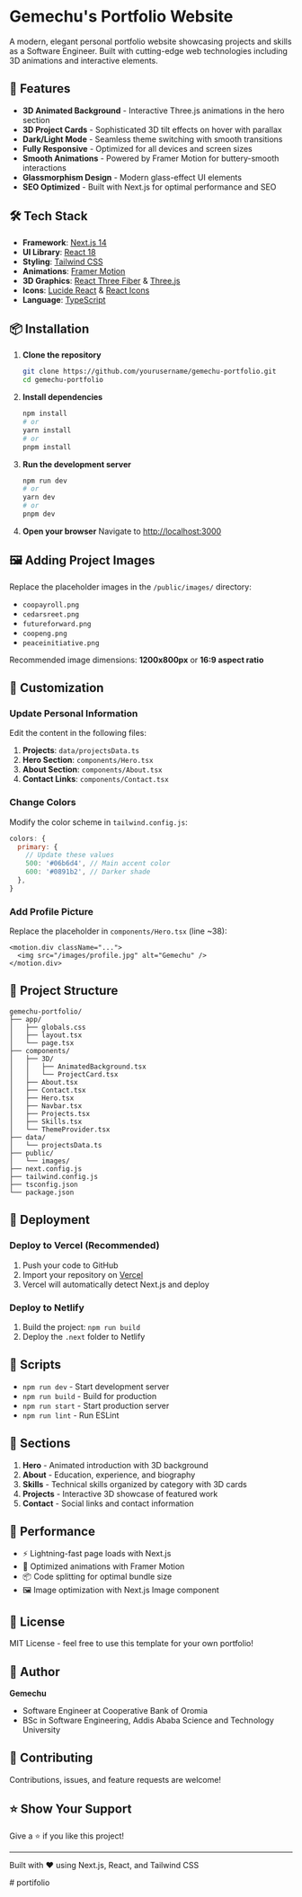 # Gemechu's Portfolio Website

A modern, elegant personal portfolio website showcasing projects and skills as a Software Engineer. Built with cutting-edge web technologies including 3D animations and interactive elements.

## 🚀 Features

- **3D Animated Background** - Interactive Three.js animations in the hero section
- **3D Project Cards** - Sophisticated 3D tilt effects on hover with parallax
- **Dark/Light Mode** - Seamless theme switching with smooth transitions
- **Fully Responsive** - Optimized for all devices and screen sizes
- **Smooth Animations** - Powered by Framer Motion for buttery-smooth interactions
- **Glassmorphism Design** - Modern glass-effect UI elements
- **SEO Optimized** - Built with Next.js for optimal performance and SEO

## 🛠️ Tech Stack

- **Framework**: [Next.js 14](https://nextjs.org/)
- **UI Library**: [React 18](https://react.dev/)
- **Styling**: [Tailwind CSS](https://tailwindcss.com/)
- **Animations**: [Framer Motion](https://www.framer.com/motion/)
- **3D Graphics**: [React Three Fiber](https://docs.pmnd.rs/react-three-fiber/) & [Three.js](https://threejs.org/)
- **Icons**: [Lucide React](https://lucide.dev/) & [React Icons](https://react-icons.github.io/react-icons/)
- **Language**: [TypeScript](https://www.typescriptlang.org/)

## 📦 Installation

1. **Clone the repository**
   ```bash
   git clone https://github.com/yourusername/gemechu-portfolio.git
   cd gemechu-portfolio
   ```

2. **Install dependencies**
   ```bash
   npm install
   # or
   yarn install
   # or
   pnpm install
   ```

3. **Run the development server**
   ```bash
   npm run dev
   # or
   yarn dev
   # or
   pnpm dev
   ```

4. **Open your browser**
   Navigate to [http://localhost:3000](http://localhost:3000)

## 🖼️ Adding Project Images

Replace the placeholder images in the `/public/images/` directory:

- `coopayroll.png`
- `cedarsreet.png`
- `futureforward.png`
- `coopeng.png`
- `peaceinitiative.png`

Recommended image dimensions: **1200x800px** or **16:9 aspect ratio**

## 🎨 Customization

### Update Personal Information

Edit the content in the following files:

1. **Projects**: `data/projectsData.ts`
2. **Hero Section**: `components/Hero.tsx`
3. **About Section**: `components/About.tsx`
4. **Contact Links**: `components/Contact.tsx`

### Change Colors

Modify the color scheme in `tailwind.config.js`:

```js
colors: {
  primary: {
    // Update these values
    500: '#06b6d4', // Main accent color
    600: '#0891b2', // Darker shade
  },
}
```

### Add Profile Picture

Replace the placeholder in `components/Hero.tsx` (line ~38):

```tsx
<motion.div className="...">
  <img src="/images/profile.jpg" alt="Gemechu" />
</motion.div>
```

## 📄 Project Structure

```
gemechu-portfolio/
├── app/
│   ├── globals.css
│   ├── layout.tsx
│   └── page.tsx
├── components/
│   ├── 3D/
│   │   ├── AnimatedBackground.tsx
│   │   └── ProjectCard.tsx
│   ├── About.tsx
│   ├── Contact.tsx
│   ├── Hero.tsx
│   ├── Navbar.tsx
│   ├── Projects.tsx
│   ├── Skills.tsx
│   └── ThemeProvider.tsx
├── data/
│   └── projectsData.ts
├── public/
│   └── images/
├── next.config.js
├── tailwind.config.js
├── tsconfig.json
└── package.json
```

## 🚀 Deployment

### Deploy to Vercel (Recommended)

1. Push your code to GitHub
2. Import your repository on [Vercel](https://vercel.com)
3. Vercel will automatically detect Next.js and deploy

### Deploy to Netlify

1. Build the project: `npm run build`
2. Deploy the `.next` folder to Netlify

## 🔧 Scripts

- `npm run dev` - Start development server
- `npm run build` - Build for production
- `npm run start` - Start production server
- `npm run lint` - Run ESLint

## 📱 Sections

1. **Hero** - Animated introduction with 3D background
2. **About** - Education, experience, and biography
3. **Skills** - Technical skills organized by category with 3D cards
4. **Projects** - Interactive 3D showcase of featured work
5. **Contact** - Social links and contact information

## 🎯 Performance

- ⚡ Lightning-fast page loads with Next.js
- 🎨 Optimized animations with Framer Motion
- 📦 Code splitting for optimal bundle size
- 🖼️ Image optimization with Next.js Image component

## 📝 License

MIT License - feel free to use this template for your own portfolio!

## 👤 Author

**Gemechu**
- Software Engineer at Cooperative Bank of Oromia
- BSc in Software Engineering, Addis Ababa Science and Technology University

## 🤝 Contributing

Contributions, issues, and feature requests are welcome!

## ⭐ Show Your Support

Give a ⭐️ if you like this project!

---

Built with ❤️ using Next.js, React, and Tailwind CSS


#   p o r t i f o l i o 
 
 